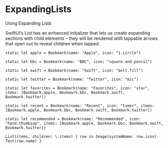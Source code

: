 # ExpandingLists

Using Expanding Lists

SwiftUI’s List has an enhanced initializer that lets us create expanding sections with child elements – they will be rendered with tappable arrows that open out to reveal children when tapped.


`static let apple = Bookmark(name: "Apple", icon: "1.circle")`

`static let bbc = Bookmark(name: "BBC", icon: "square.and.pencil")`

`static let swift = Bookmark(name: "Swift", icon: "bolt.fill")`

`static let twitter = Bookmark(name: "Twitter", icon: "mic")`

`static let favorites = Bookmark(name: "Favorites", icon: "star", items: [Bookmark.apple, Bookmark.bbc, Bookmark.swift, Bookmark.twitter])`

`static let recent = Bookmark(name: "Recent", icon: "timer", items: [Bookmark.apple, Bookmark.bbc, Bookmark.swift, Bookmark.twitter])`

`static let recommended = Bookmark(name: "Recommended", icon: "hand.thumbsup", items: [Bookmark.apple, Bookmark.bbc, Bookmark.swift, Bookmark.twitter])`

`List(items, children: \.items) { row in
                Image(systemName: row.icon)
                Text(row.name)
            }
            `
